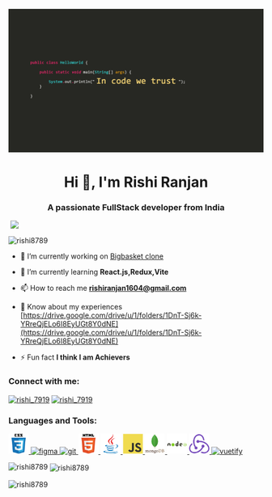 ![logo](https://github.com/Rishi8789/Rishi8789/blob/main/coder-pictures.jpg)
<h1 align="center">Hi 👋, I'm Rishi Ranjan</h1>
<h3 align="center">A passionate FullStack developer from India</h3>
<img  src="https://encrypted-tbn0.gstatic.com/images?q=tbn:ANd9GcR_pvDM2MRviYQrujhsZSj9uVooLTtNkJyCeA&usqp=CAU" align="right"  width="500"><img/>

<p align="left"> <img src="https://komarev.com/ghpvc/?username=rishi8789&label=Profile%20views&color=0e75b6&style=flat" alt="rishi8789" /> </p>

- 🔭 I’m currently working on [Bigbasket clone](https://64e7ae187eb6d30b420f1d46--lucky-cupcake-e72a9a.netlify.app/)

- 🌱 I’m currently learning **React.js,Redux,Vite**

- 📫 How to reach me **rishiranjan1604@gmail.com**

- 📄 Know about my experiences [https://drive.google.com/drive/u/1/folders/1DnT-Sj6k-YRreQjELo6I8EyUGt8Y0dNE](https://drive.google.com/drive/u/1/folders/1DnT-Sj6k-YRreQjELo6I8EyUGt8Y0dNE)

- ⚡ Fun fact **I think I am Achievers**

<h3 align="left">Connect with me:</h3>
<p align="left">
<a href="https://www.codechef.com/users/rishi_7919" target="blank"><img align="center" src="https://cdn.jsdelivr.net/npm/simple-icons@3.1.0/icons/codechef.svg" alt="rishi_7919" height="30" width="40" /></a>
<a href="https://www.leetcode.com/rishi_7919" target="blank"><img align="center" src="https://raw.githubusercontent.com/rahuldkjain/github-profile-readme-generator/master/src/images/icons/Social/leet-code.svg" alt="rishi_7919" height="30" width="40" /></a>
</p>

<h3 align="left">Languages and Tools:</h3>
<p align="left"> <a href="https://www.w3schools.com/css/" target="_blank" rel="noreferrer"> <img src="https://raw.githubusercontent.com/devicons/devicon/master/icons/css3/css3-original-wordmark.svg" alt="css3" width="40" height="40"/> </a> <a href="https://www.figma.com/" target="_blank" rel="noreferrer"> <img src="https://www.vectorlogo.zone/logos/figma/figma-icon.svg" alt="figma" width="40" height="40"/> </a> <a href="https://git-scm.com/" target="_blank" rel="noreferrer"> <img src="https://www.vectorlogo.zone/logos/git-scm/git-scm-icon.svg" alt="git" width="40" height="40"/> </a> <a href="https://www.w3.org/html/" target="_blank" rel="noreferrer"> <img src="https://raw.githubusercontent.com/devicons/devicon/master/icons/html5/html5-original-wordmark.svg" alt="html5" width="40" height="40"/> </a> <a href="https://www.java.com" target="_blank" rel="noreferrer"> <img src="https://raw.githubusercontent.com/devicons/devicon/master/icons/java/java-original.svg" alt="java" width="40" height="40"/> </a> <a href="https://developer.mozilla.org/en-US/docs/Web/JavaScript" target="_blank" rel="noreferrer"> <img src="https://raw.githubusercontent.com/devicons/devicon/master/icons/javascript/javascript-original.svg" alt="javascript" width="40" height="40"/> </a> <a href="https://www.mongodb.com/" target="_blank" rel="noreferrer"> <img src="https://raw.githubusercontent.com/devicons/devicon/master/icons/mongodb/mongodb-original-wordmark.svg" alt="mongodb" width="40" height="40"/> </a> <a href="https://nodejs.org" target="_blank" rel="noreferrer"> <img src="https://raw.githubusercontent.com/devicons/devicon/master/icons/nodejs/nodejs-original-wordmark.svg" alt="nodejs" width="40" height="40"/> </a> <a href="https://redux.js.org" target="_blank" rel="noreferrer"> <img src="https://raw.githubusercontent.com/devicons/devicon/master/icons/redux/redux-original.svg" alt="redux" width="40" height="40"/> </a> <a href="https://vuetifyjs.com/en/" target="_blank" rel="noreferrer"> <img src="https://bestofjs.org/logos/vuetify.svg" alt="vuetify" width="40" height="40"/> </a> </p>

<p><img align="left" src="https://github-readme-stats.vercel.app/api/top-langs?username=rishi8789&show_icons=true&locale=en&layout=compact" alt="rishi8789" /></p>

<p>&nbsp;<img align="center" src="https://github-readme-stats.vercel.app/api?username=rishi8789&show_icons=true&locale=en" alt="rishi8789" /></p>

<p><img align="center" src="https://github-readme-streak-stats.herokuapp.com/?user=rishi8789&" alt="rishi8789" /></p>
